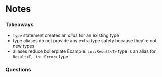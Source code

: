 # Notes

### Takeaways
- `type` statement creates an *alias* for an existing type
- type aliases do not provide any extra type safety because they're not new types
- aliases reduce boilerplate
Example:
`io::Result<T>` type is an alias for `Result<T, io::Error>` type

### Questions
